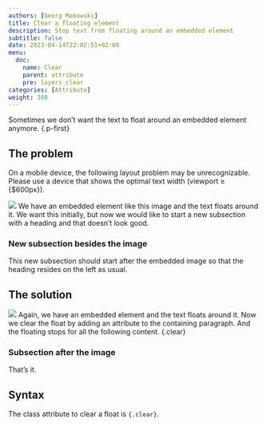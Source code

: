 ```yaml
---
authors: [Georg Makowski]
title: Clear a floating element
description: Stop text from floating around an embedded element
subtitle: false
date: 2023-04-14T22:02:51+02:00 
menu:
  doc:
    name: Clear
    parent: attribute
    pre: layers_clear
categories: [Attribute]
weight: 380
---
```


Sometimes we don’t want the text to float around an embedded element anymore.
{.p-first}
<!--more-->

## The problem

On a mobile device, the following layout problem may be unrecognizable. Please use a device that shows the optimal text width (viewport &ge; {$600px}).

![](splash?size=small) We have an embedded element like this image and the text floats around it. We want this initially, but now we would like to start a new subsection with a heading and that doesn’t look good.

### New subsection besides the image

This new subsection should start after the embedded image so that the heading resides on the left as usual.

## The solution

![](bigsplash?size=small) Again, we have an embedded element and the text floats around it. Now we clear the float by adding an attribute to the containing paragraph. And the floating stops for all the following content.
{.clear}

### Subsection after the image

That’s it.

## Syntax

The class attribute to clear a float is `{.clear}`.
